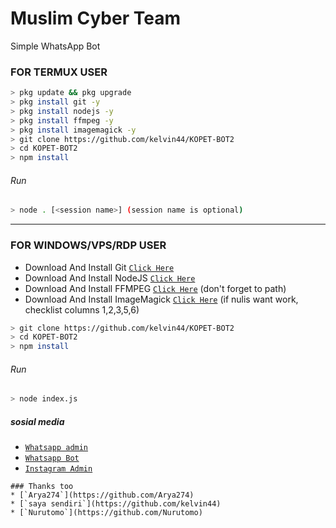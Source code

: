 # Muslim Cyber Team
Simple WhatsApp Bot

### FOR TERMUX USER
```bash
> pkg update && pkg upgrade
> pkg install git -y
> pkg install nodejs -y
> pkg install ffmpeg -y
> pkg install imagemagick -y
> git clone https://github.com/kelvin44/KOPET-BOT2
> cd KOPET-BOT2
> npm install
```
###### Run
```bash
> node . [<session name>] (session name is optional)
```

---------

### FOR WINDOWS/VPS/RDP USER
* Download And Install Git [`Click Here`](https://git-scm.com/downloads) <br>
* Download And Install NodeJS [`Click Here`](https://nodejs.org/en/download) <br>
* Download And Install FFMPEG [`Click Here`](https://ffmpeg.org/download.html) (don't forget to path) 
* Download And Install ImageMagick [`Click Here`](https://imagemagick.org/script/download.php) (if nulis want work,  checklist columns 1,2,3,5,6) 
```bash
> git clone https://github.com/kelvin44/KOPET-BOT2
> cd KOPET-BOT2
> npm install
```
###### Run
```bash
> node index.js
```

##### sosial media
* [`Whatsapp admin`](https://wa.me/6281218305935)
* [`Whatsapp Bot`](https://wa.me/6285283859989)
* [`Instagram Admin`](https://www.instagram.com/ff.kelvin15)
```
### Thanks too
* [`Arya274`](https://github.com/Arya274)
* [`saya sendiri`](https://github.com/kelvin44)
* [`Nurutomo`](https://github.com/Nurutomo)
